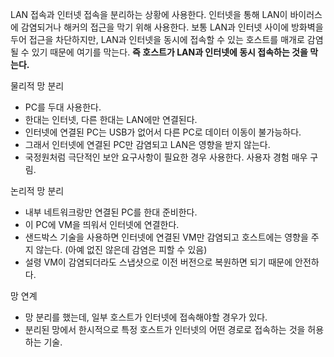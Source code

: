 LAN 접속과 인터넷 접속을 분리하는 상황에 사용한다. 인터넷을 통해 LAN이 바이러스에 감염되거나 해커의 접근을 막기 위해 사용한다. 보통 LAN과 인터넷 사이에 방화벽을 두어 접근을 차단하지만, LAN과 인터넷을 동시에 접속할 수 있는 호스트를 매개로 감염될 수 있기 때문에 여기를 막는다. **즉 호스트가 LAN과 인터넷에 동시 접속하는 것을 막는다.**

물리적 망 분리

- PC를 두대 사용한다.
- 한대는 인터넷, 다른 한대는 LAN에만 연결된다.
- 인터넷에 연결된 PC는 USB가 없어서 다른 PC로 데이터 이동이 불가능하다.
- 그래서 인터넷에 연결된 PC만 감염되고 LAN은 영향을 받지 않는다.
- 국정원처럼 극단적인 보안 요구사항이 필요한 경우 사용한다. 사용자 경험 매우 구림.

논리적 망 분리

- 내부 네트워크랑만 연결된 PC를 한대 준비한다.
- 이 PC에 VM을 띄워서 인터넷에 연결한다.
- 샌드박스 기술을 사용하면 인터넷에 연결된 VM만 감염되고 호스트에는 영향을 주지 않는다. (아예 없진 않은데 감염은 피할 수 있음)
- 설령 VM이 감염되더라도 스냅샷으로 이전 버전으로 복원하면 되기 때문에 안전하다.

망 연계

- 망 분리를 했는데, 일부 호스트가 인터넷에 접속해야할 경우가 있다.
- 분리된 망에서 한시적으로 특정 호스트가 인터넷의 어떤 경로로 접속하는 것을 허용하는 기술.